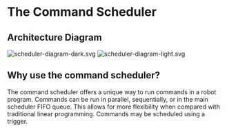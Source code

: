 # The Command Scheduler

## Architecture Diagram

![scheduler-diagram-dark.svg](media/scheduler-diagram-dark.svg#only-dark)
![scheduler-diagram-light.svg](media/scheduler-diagram-light.svg#only-light)

## Why use the command scheduler?

The command scheduler offers a unique way to run commands in a robot program. 
Commands can be run in parallel, sequentially, or in the main scheduler FIFO queue.
This allows for more flexibility when compared with traditional linear programming.
Commands may be scheduled using a trigger.
